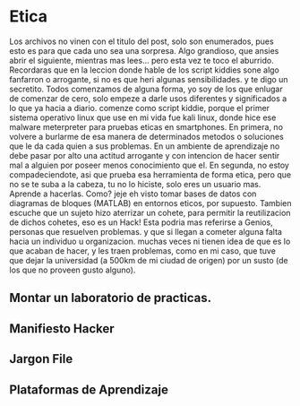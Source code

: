 # Etica
Los archivos no vinen con el titulo del post, solo son enumerados, pues esto es para que cada uno sea una sorpresa. Algo grandioso, que ansies abrir el siguiente, mientras mas lees...
pero esta vez te toco el aburrido. 
Recordaras que en la leccion donde hable de los script kiddies sone algo fanfarron o arrogante, si no es que heri algunas sensibilidades.
y te digo un secretito. Todos comenzamos de alguna forma, yo soy de los que enlugar de comenzar de cero, solo empeze a darle usos diferentes y significados a lo que ya hacia a diario.
comenze como script kiddie, porque el primer sistema operativo linux que use en mi vida fue kali linux, donde hice ese malware meterpreter para pruebas eticas en smartphones.
En primera, no volvere a burlarme de esa manera de determinados metodos o soluciones que le da cada quien a sus problemas. En un ambiente de aprendizaje no debe pasar por alto una actitud arrogante y con intencion de hacer sentir mal a alguien por poseer menos conocimiento que el.
En segunda, no estoy compadeciendote, asi que prueba esa herramienta de forma etica, pero que no se te suba a la cabeza, tu no lo hiciste, solo eres un usuario mas. Aprende a hacerlas.
Como? jeje eh visto tomar bases de datos con diagramas de bloques (MATLAB) en entornos eticos, por supuesto. Tambien escuche que un sujeto hizo aterrizar un cohete, para permitir la reutilizacion de dichos cohetes, eso es un Hack!
Esta podria mas referirse a Genios, personas que resuelven problemas. y que si llegan a cometer alguna falta hacia un individuo u organizacion. muchas veces ni tienen idea de que es lo que acaban de hacer, y les traen problemas, como en mi caso, que tuve que dejar la universidad (a 500km de mi ciudad de origen) por un susto (de los que no proveen gusto alguno).

## Montar un laboratorio de practicas.
## Manifiesto Hacker
## Jargon File
## Plataformas de Aprendizaje
